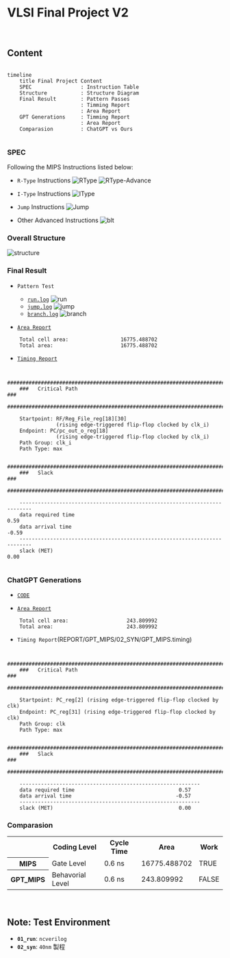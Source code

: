 # VLSI Final Project V2

</br>

## Content

```mermaid

timeline
    title Final Project Content
    SPEC                : Instruction Table
    Structure           : Structure Diagram
    Final Result        : Pattern Passes
                        : Timming Report
                        : Area Report
    GPT Generations     : Timming Report
                        : Area Report
    Comparasion         : ChatGPT vs Ours


```

### **SPEC**

Following the MIPS Instructions listed below: 
- `R-Type` Instructions
![RType](SPEC/Instruction/RType.png)
![RType-Advance](SPEC/Instruction/RType-Advance.png)

- `I-Type` Instructions
![IType](SPEC/Instruction/IType.png)

- `Jump` Instructions
![Jump](SPEC/Instruction/Jump.png)

- Other Advanced Instructions
![blt](SPEC/Instruction/others.png)


### **Overall Structure**

![structure](SPEC/Structure/Structure.png)


### **Final Result**

- `Pattern Test`
    - [`run.log`](REPORT/MIPS/01_RTL/run.log)
    ![run](REPORT/MIPS/01_RTL/run.png)
    - [`jump.log`](REPORT/MIPS/01_RTL/jump.log)
    ![jump](REPORT/MIPS/01_RTL/jump.png)
    - [`branch.log`](REPORT/MIPS/01_RTL/branch.log)
    ![branch](REPORT/MIPS/01_RTL/branch.png)


- [`Area Report`](REPORT/MIPS/02_SYN/MIPS.area)

```shell!
    Total cell area:                 16775.488702
    Total area:                      16775.488702
```

- [`Timing Report`](REPORT/MIPS/02_SYN/MIPS.timing)

```shell!

    ##########################################################################
    ###   Critical Path                                                    ###
    ##########################################################################
    
    Startpoint: RF/Reg_File_reg[18][30] 
                (rising edge-triggered flip-flop clocked by clk_i)
    Endpoint: PC/pc_out_o_reg[18]
                (rising edge-triggered flip-flop clocked by clk_i)
    Path Group: clk_i
    Path Type: max

    ##########################################################################
    ###   Slack                                                            ###
    ##########################################################################
    
    --------------------------------------------------------------------------
    data required time                                                 0.59
    data arrival time                                                 -0.59
    --------------------------------------------------------------------------
    slack (MET)                                                        0.00
    
```

### **ChatGPT Generations**
- [`CODE`](GPT_MIPS)


- [`Area Report`](REPORT/GPT_MIPS/02_SYN/GPT_MIPS.area)

```shell!
    Total cell area:                   243.809992
    Total area:                        243.809992
```

- `Timing Report`(REPORT/GPT_MIPS/02_SYN/GPT_MIPS.timing)

```shell!

    ##########################################################################
    ###   Critical Path                                                    ###
    ##########################################################################
    
    Startpoint: PC_reg[2] (rising edge-triggered flip-flop clocked by clk)
    Endpoint: PC_reg[31] (rising edge-triggered flip-flop clocked by clk)
    Path Group: clk
    Path Type: max

    ##########################################################################
    ###   Slack                                                            ###
    ##########################################################################
    
    -----------------------------------------------------------
    data required time                                  0.57
    data arrival time                                  -0.57
    -----------------------------------------------------------
    slack (MET)                                         0.00  

```



### **Comparasion**

<table>
    <tr>
        <th>                    </th>
        <th> Coding Level       </th>
        <th> Cycle Time         </th>
        <th> Area               </th>
        <th> Work               </th>
    </tr>
    <tr>
        <th> MIPS               </th>
        <td> Gate Level         </td>
        <td> 0.6 ns             </td>
        <td> 16775.488702       </td>
        <td> TRUE               </td>
    </tr>
    <tr>
        <th> GPT_MIPS           </th>
        <td> Behavorial Level   </td>
        <td> 0.6 ns             </td>
        <td> 243.809992         </td>
        <td> FALSE              </td>
    </tr>
</table>


</br>


## Note: Test Environment

- **`01_run`**: ```ncverilog```
- **`02_syn`**: ```40nm``` 製程









